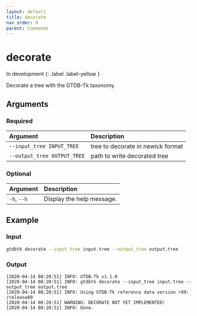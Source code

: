 ```yaml
---
layout: default
title: decorate
nav_order: 9
parent: Commands
---
```


# decorate

In development
{: .label .label-yellow }

Decorate a tree with the GTDB-Tk taxonomy.

## Arguments

### Required

| Argument     | Description                |
|:------------|:---------------------------|
| `--input_tree INPUT_TREE`          | tree to decorate in newick format |
| `--output_tree OUTPUT_TREE`          | path to write decorated tree |


### Optional

| Argument   | Description                |
|:------------------|:---------------------------|
| `-h`, `--h`           | Display the help message. |


## Example

### Input
    
```bash
gtdbtk decorate --input_tree input.tree --output_tree output.tree
```

### Output

```text
[2020-04-14 08:20:51] INFO: GTDB-Tk v1.1.0
[2020-04-14 08:20:51] INFO: gtdbtk decorate --input_tree input.tree --output_tree output.tree
[2020-04-14 08:20:51] INFO: Using GTDB-Tk reference data version r89: /release89
[2020-04-14 08:20:51] WARNING: DECORATE NOT YET IMPLEMENTED!
[2020-04-14 08:20:51] INFO: Done.
```
